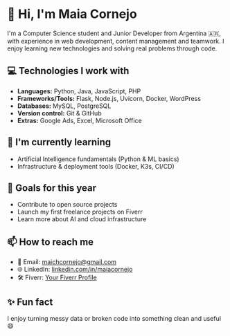 # 👋 Hi, I'm Maia Cornejo

I'm a Computer Science student and Junior Developer from Argentina 🇦🇷, with experience in web development, content management and teamwork. I enjoy learning new technologies and solving real problems through code.

## 💻 Technologies I work with
- **Languages:** Python, Java, JavaScript, PHP
- **Frameworks/Tools:** Flask, Node.js, Uvicorn, Docker, WordPress
- **Databases:** MySQL, PostgreSQL
- **Version control:** Git & GitHub
- **Extras:** Google Ads, Excel, Microsoft Office

## 🧠 I'm currently learning
- Artificial Intelligence fundamentals (Python & ML basics)  
- Infrastructure & deployment tools (Docker, K3s, CI/CD)

## 🌱 Goals for this year
- Contribute to open source projects  
- Launch my first freelance projects on Fiverr  
- Learn more about AI and cloud infrastructure

## 📫 How to reach me
- 📧 Email: [maichcornejo@gmail.com](mailto:maichcornejo@gmail.com)
- 🌐 LinkedIn: [linkedin.com/in/maiacornejo](https://www.linkedin.com/in/maia-cornejo-guilligan/) 
- 🛠️ Fiverr: [Your Fiverr Profile](https://es.fiverr.com/s/qDryPql) 

## ✨ Fun fact
I enjoy turning messy data or broken code into something clean and useful 😄
